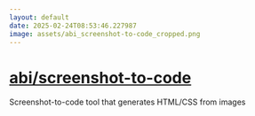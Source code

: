 ```yaml
---
layout: default
date: 2025-02-24T08:53:46.227987
image: assets/abi_screenshot-to-code_cropped.png
---
```


# [abi/screenshot-to-code](https://github.com/abi/screenshot-to-code)

Screenshot-to-code tool that generates HTML/CSS from images
